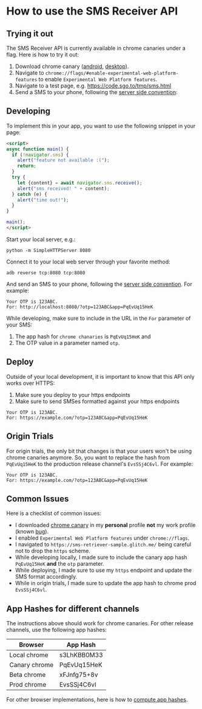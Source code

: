 # How to use the SMS Receiver API

## Trying it out

The SMS Receiver API is currently available in chrome canaries under a flag. Here is how to try it out:

1) Download chrome canary ([android](https://play.google.com/store/apps/details?id=com.chrome.canary), [desktop](https://www.google.com/chrome/canary/)).
2) Navigate to `chrome://flags/#enable-experimental-web-platform-features` to enable `Experimental Web Platform features`.
3) Navigate to a test page, e.g. https://code.sgo.to/tmp/sms.html
4) Send a SMS to your phone, following the [server side convention](https://github.com/samuelgoto/sms-receiver#formatting):

## Developing

To implement this in your app, you want to use the following snippet in your page:

```html
<script>
async function main() {
  if (!navigator.sms) {
    alert("feature not available :(");
    return;
  }
  try {
    let {content} = await navigator.sms.receive();
    alert("sms received! " + content);
  } catch (e) {
    alert("time out!");
  }
}

main();
</script>
```

Start your local server, e.g.:

```
python -m SimpleHTTPServer 8080
```

Connect it to your local web server through your favorite method:

```
adb reverse tcp:8080 tcp:8080
```

And send an SMS to your phone, following the [server side convention](https://github.com/samuelgoto/sms-receiver#formatting). For example:

```
Your OTP is 123ABC.
For: http://localhost:8080/?otp=123ABC&app=PqEvUq15HeK
```

While developing, make sure to include in the URL in the `For` parameter of your SMS:

1) The app hash for `chrome chanaries` is `PqEvUq15HeK` and
2) The OTP value in a parameter named `otp`.

## Deploy

Outside of your local development, it is important to know that this API only works over HTTPS:

1) Make sure you deploy to your https endpoints
2) Make sure to send SMSes formatted against your https endpoints

```
Your OTP is 123ABC.
For: https://example.com/?otp=123ABC&app=PqEvUq15HeK
```

## Origin Trials

For origin trials, the only bit that changes is that your users won't be using chrome canaries anymore. So, you want to replace the hash from `PqEvUq15HeK` to the production release channel's `EvsSSj4C6vl`. For example:

```
Your OTP is 123ABC.
For: https://example.com/?otp=123ABC&app=PqEvUq15HeK
```

## Common Issues

Here is a checklist of common issues:

* I downloaded [chrome canary](https://play.google.com/store/apps/details?id=com.chrome.canary) in my **personal** profile **not** my work profile (known [bug](https://bugs.chromium.org/p/chromium/issues/detail?id=1000548)).
* I enabled `Experimental Web Platform features` under `chrome://flags`.
* I navigated to `https://sms-retriever-sample.glitch.me/` being careful not to drop the `https` scheme.
* While developing locally, I made sure to include the canary app hash `PqEvUq15HeK` **and** the `otp` parameter.
* While deploying, I made sure to use my `https` endpoint and update the SMS format accordingly.
* While in origin trials, I made sure to update the app hash to chrome prod `EvsSSj4C6vl`.

## App Hashes for different channels

The instructions above should work for chrome canaries. For other release channels, use the following app hashes:

| Browser        | App Hash      |
| -------------  | ------------- |
| Local chrome   | s3LhKBB0M33   |
| Canary chrome  | PqEvUq15HeK   |
| Beta chrome    | xFJnfg75+8v   |
| Prod chrome    | EvsSSj4C6vl   |

For other browser implementations, here is how to [compute app hashes](https://developers.google.com/identity/sms-retriever/verify#computing_your_apps_hash_string).


